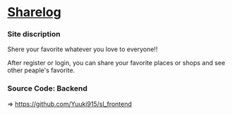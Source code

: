# <a href="https://sharelog.pages.dev/">Sharelog</a>



### Site discription

Shere your favorite whatever you love to everyone!!

After register or login, you can share your favorite places or shops and see other peaple's favorite.



### Source Code: Backend

=> https://github.com/Yuuki915/sl_frontend

